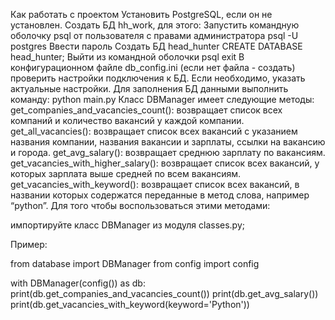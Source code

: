 Как работать с проектом
Установить PostgreSQL, если он не установлен.
Создать БД hh_work, для этого:
Запустить командную оболочку psql от пользователя с правами администратора
psql -U postgres
Ввести пароль
Создать БД head_hunter
CREATE DATABASE head_hunter;
Выйти из командной оболочки psql
exit
В конфигурационном файле db_config.ini (если нет файла - создать) проверить настройки подключения к БД. Если необходимо, указать актуальные настройки.
Для заполнения БД данными выполнить команду:
python main.py
Класс DBManager имеет следующие методы:
get_companies_and_vacancies_count(): возвращает список всех компаний и количество вакансий у каждой компании.
get_all_vacancies(): возвращает список всех вакансий с указанием названия компании, названия вакансии и зарплаты, ссылки на вакансию и города.
get_avg_salary(): возвращает среднюю зарплату по вакансиям.
get_vacancies_with_higher_salary(): возвращает список всех вакансий, у которых зарплата выше средней по всем вакансиям.
get_vacancies_with_keyword(): возвращает список всех вакансий, в названии которых содержатся переданные в метод слова, например “python”.
Для того чтобы воспользоваться этими методами:

импортируйте класс DBManager из модуля classes.py;

Пример:

from database import DBManager
from config import config

with DBManager(config()) as db:
  print(db.get_companies_and_vacancies_count())
  print(db.get_avg_salary())
  print(db.get_vacancies_with_keyword(keyword='Python'))